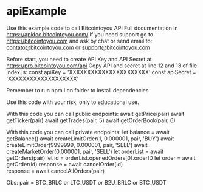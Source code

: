 # apiExample
Use this example code to call Bitcointoyou API
Full documentation in https://apidoc.bitcointoyou.com/
If you need support go to https://bitcointoyou.com and 
ask by chat or send email to: contato@bitcointoyou.com or support@bitcointoyou.com

Before start, you need to create API Key and API Secret at https://pro.bitcointoyou.com/api
Copy API and secret at line 12 and 13 of file index.js:
const apiKey = 'XXXXXXXXXXXXXXXXXXXXXX'
const apiSecret = 'XXXXXXXXXXXXXXXXXXX'

Remember to run npm i on folder to install dependencies 

Use this code with your risk, only to educational use.

With this code you can call public endpoints:
await getPrice(pair)
await getTicker(pair)
await getTrades(pair, 5)
await getOrderBook(pair, 6)

With this code you can call private endpoints:
let balance = await getBalance()
await createLimitOrder(1, 0.000001, pair, 'BUY') 
await createLimitOrder(9999999, 0.000001, pair, 'SELL')
await createMarketOrder(0.000001, pair, 'SELL')
let orderList = await getOrders(pair)
let id = orderList.openedOrders[0].orderID
let order = await getOrder(id)
response = await cancelOrder(id)    
response = await cancelAllOrders(pair)

Obs: pair = BTC_BRLC or LTC_USDT or B2U_BRLC or BTC_USDT
